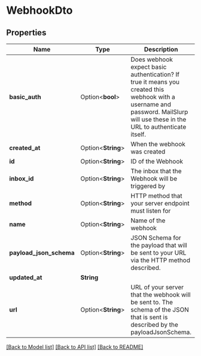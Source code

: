 # WebhookDto

## Properties

Name | Type | Description | Notes
------------ | ------------- | ------------- | -------------
**basic_auth** | Option<**bool**> | Does webhook expect basic authentication? If true it means you created this webhook with a username and password. MailSlurp will use these in the URL to authenticate itself. | [optional]
**created_at** | Option<**String**> | When the webhook was created | [optional]
**id** | Option<**String**> | ID of the Webhook | [optional]
**inbox_id** | Option<**String**> | The inbox that the Webhook will be triggered by | [optional]
**method** | Option<**String**> | HTTP method that your server endpoint must listen for | [optional]
**name** | Option<**String**> | Name of the webhook | [optional]
**payload_json_schema** | Option<**String**> | JSON Schema for the payload that will be sent to your URL via the HTTP method described. | [optional]
**updated_at** | **String** |  | 
**url** | Option<**String**> | URL of your server that the webhook will be sent to. The schema of the JSON that is sent is described by the payloadJsonSchema. | [optional]

[[Back to Model list]](../README#documentation-for-models) [[Back to API list]](../README#documentation-for-api-endpoints) [[Back to README]](../README)



